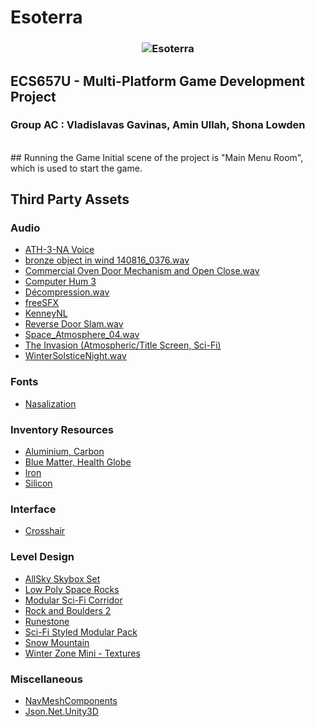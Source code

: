 # Esoterra

<h3 align="center">
  <img src="Esoterra.svg" alt="Esoterra">
</h3>

## ECS657U - Multi-Platform Game Development Project
### Group AC : Vladislavas Gavinas, Amin Ullah, Shona Lowden

<br>
## Running the Game
Initial scene of the project is "Main Menu Room", which is used to start the game.

## Third Party Assets

### Audio
- [ATH-3-NA Voice](https://texttospeechrobot.com/texttospeechdownloadmp3.html)
- [bronze object in wind 140816_0376.wav](https://freesound.org/people/klankbeeld/sounds/248228/)
- [Commercial Oven Door Mechanism and Open Close.wav](https://freesound.org/people/lolamadeus/sounds/217176/)
- [Computer Hum 3](https://freesound.org/people/tgfcoder/sounds/146950/)
- [Décompression.wav](https://freesound.org/people/davidou/sounds/88495/)
- [freeSFX](https://freesfx.co.uk/Default.aspx)
- [KenneyNL](https://kenney.nl/assets?q=audio)
- [Reverse Door Slam.wav](https://freesound.org/people/MegaBlasterRecordings/sounds/366886/)
- [Space_Atmosphere_04.wav](https://freesound.org/people/MATRIXXX_/sounds/396625/)
- [The Invasion (Atmospheric/Title Screen, Sci-Fi)](https://assetstore.unity.com/packages/audio/music/the-invasion-atmospheric-title-screen-sci-fi-95819)
- [WinterSolsticeNight.wav](https://freesound.org/people/daveincamas/sounds/65247/)

### Fonts
- [Nasalization](https://www.dafont.com/nasalization.font)

### Inventory Resources
- [Aluminium, Carbon](https://assetstore.unity.com/packages/3d/environments/sci-fi/sci-fi-objects-pack-1-170478)
- [Blue Matter, Health Globe](https://assetstore.unity.com/packages/vfx/particles/powerup-particles-16458)
- [Iron](https://assetstore.unity.com/packages/3d/props/medieval-gold-14162)
- [Silicon](https://assetstore.unity.com/packages/3d/props/ball-pack-446)

### Interface
- [Crosshair](https://kenney.nl/assets/crosshair-pack)

### Level Design
- [AllSky Skybox Set](https://assetstore.unity.com/packages/2d/textures-materials/sky/allsky-free-10-sky-skybox-set-146014)
- [Low Poly Space Rocks](https://assetstore.unity.com/packages/3d/environments/sci-fi/low-poly-space-rocks-58385)
- [Modular Sci-Fi Corridor](https://assetstore.unity.com/packages/3d/environments/sci-fi/modular-sci-fi-corridor-142811)
- [Rock and  Boulders 2](https://assetstore.unity.com/packages/3d/props/exterior/rock-and-boulders-2-6947)
- [Runestone](https://assetstore.unity.com/packages/3d/environments/fantasy/runestone-19891)
- [Sci-Fi Styled Modular Pack](https://assetstore.unity.com/packages/3d/environments/sci-fi/sci-fi-styled-modular-pack-82913)
- [Snow Mountain](https://assetstore.unity.com/packages/3d/environments/landscapes/free-snow-mountain-63002)
- [Winter Zone Mini - Textures](https://assetstore.unity.com/packages/3d/environments/landscapes/winter-zone-mini-107583)

### Miscellaneous
- [NavMeshComponents](https://github.com/Unity-Technologies/NavMeshComponents)
- [Json.Net.Unity3D](https://github.com/SaladLab/Json.Net.Unity3D)
